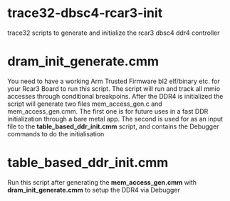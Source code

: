 # trace32-dbsc4-rcar3-init
trace32 scripts to generate and initialize the rcar3 dbsc4 ddr4 controller

# dram_init_generate.cmm
You need to have a working Arm Trusted Firmware bl2 elf/binary etc. for your Rcar3 Board to run this script. The script will run and track all mmio accesses through conditional breakpoins. After the DDR4 is initialized the script will generate two files mem_access_gen.c and mem_access_gen.cmm. The first one is for future uses in a fast DDR initialization through a bare metal app. The second is used for as an input file to the **table_based_ddr_init.cmm** script, and contains the Debugger commands to do the initialisation


# table_based_ddr_init.cmm

Run this script after generating the **mem_access_gen.cmm** with **dram_init_generate.cmm** to setup the DDR4 via Debugger

